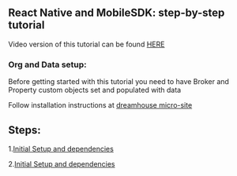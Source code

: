## React Native and MobileSDK: step-by-step tutorial

Video version of this tutorial can be found [HERE](/tutorial_video/README.md)

### Org and Data setup:

Before getting started with this tutorial you need to have Broker and Property custom objects set and populated with data

Follow installation instructions at [dreamhouse micro-site](http://dreamhouse-site.herokuapp.com/installation/)

## Steps:
1.[Initial Setup and dependencies](/tutorial/step01_cleanup_and_dependencies/)

2.[Initial Setup and dependencies](/tutorial/step01_cleanup_and_dependencies/)

